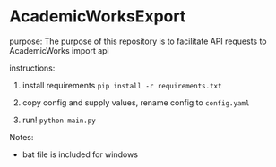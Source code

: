 AcademicWorksExport
===================

purpose: The purpose of this repository is to facilitate API requests to AcademicWorks import api

instructions:

1. install requirements
`pip install -r requirements.txt`
   
2. copy config and supply values, rename config to `config.yaml`

3. run! 
`python main.py`
   
Notes:
- bat file is included for windows